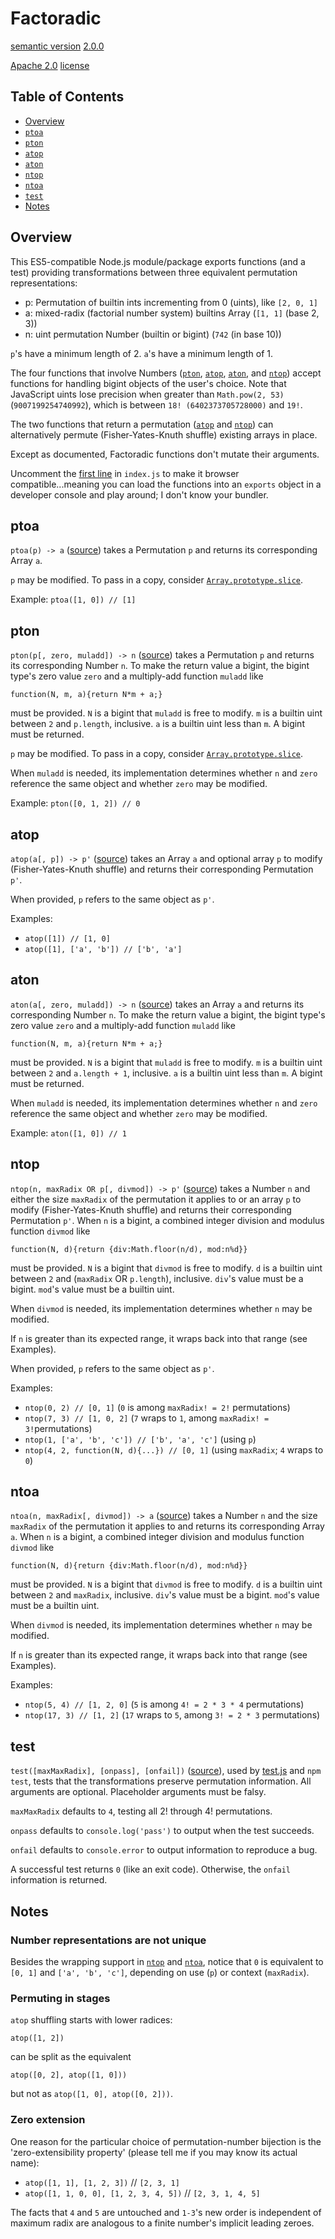 # Factoradic

[semantic version](https://semver.org/) [2.0.0](CHANGELOG.md#200-from-110)

[Apache 2.0](https://www.apache.org/licenses/LICENSE-2.0) [license](LICENSE)

## Table of Contents

- [Overview](#Overview)
- [`ptoa`](#ptoa)
- [`pton`](#pton)
- [`atop`](#atop)
- [`aton`](#aton)
- [`ntop`](#ntop)
- [`ntoa`](#ntoa)
- [`test`](#test)
- [Notes](#notes)

## Overview

This ES5-compatible Node.js module/package exports functions (and a test) providing transformations between three equivalent permutation representations:

- p: Permutation of builtin ints incrementing from 0 (uints), like `[2, 0, 1]`
- a: mixed-radix (factorial number system) builtins Array (`[1, 1]` (base 2, 3))
- n: uint permutation Number (builtin or bigint) (`742` (in base 10))

`p`'s have a minimum length of 2. `a`'s have a minimum length of 1.

The four functions that involve Numbers ([`pton`](#pton), [`atop`](#atop), [`aton`](#aton), and [`ntop`](#ntop)) accept functions for handling bigint objects of the user's choice. Note that JavaScript uints lose precision when greater than `Math.pow(2, 53)` (`9007199254740992`), which is between `18! (6402373705728000)` and `19!`.

The two functions that return a permutation ([`atop`](#atop) and [`ntop`](#ntop)) can alternatively permute (Fisher-Yates-Knuth shuffle) existing arrays in place.

Except as documented, Factoradic functions don't mutate their arguments.

Uncomment the [first line](index.js#L1) in `index.js` to make it browser compatible...meaning you can load the functions into an `exports` object in a developer console and play around; I don't know your bundler.

## ptoa

`ptoa(p) -> a` ([source](index.js#L13)) takes a Permutation `p` and returns its corresponding Array `a`.

`p` may be modified. To pass in a copy, consider [`Array.prototype.slice`](https://developer.mozilla.org/en-US/docs/Web/JavaScript/Reference/Global_Objects/Array/slice).

Example: `ptoa([1, 0]) // [1]`

## pton

`pton(p[, zero, muladd]) -> n` ([source](index.js#L26)) takes a Permutation `p` and returns its corresponding Number `n`. To make the return value a bigint, the bigint type's zero value `zero` and a multiply-add function `muladd` like

`function(N, m, a){return N*m + a;}`

must be provided. `N` is a bigint that `muladd` is free to modify. `m` is a builtin uint between `2` and `p.length`, inclusive. `a` is a builtin uint less than `m`. A bigint must be returned.

`p` may be modified. To pass in a copy, consider [`Array.prototype.slice`](https://developer.mozilla.org/en-US/docs/Web/JavaScript/Reference/Global_Objects/Array/slice).

When `muladd` is needed, its implementation determines whether `n` and `zero` reference the same object and whether `zero` may be modified.

Example: `pton([0, 1, 2]) // 0`

## atop

`atop(a[, p]) -> p'` ([source](index.js#L39)) takes an Array `a` and optional array `p` to modify (Fisher-Yates-Knuth shuffle) and returns their corresponding Permutation `p'`.

When provided, `p` refers to the same object as `p'`.

Examples:

- `atop([1]) // [1, 0]`
- `atop([1], ['a', 'b']) // ['b', 'a']`

## aton

`aton(a[, zero, muladd]) -> n` ([source](index.js#L49)) takes an Array `a` and returns its corresponding Number `n`. To make the return value a bigint, the bigint type's zero value `zero` and a multiply-add function `muladd` like

`function(N, m, a){return N*m + a;}`

must be provided. `N` is a bigint that `muladd` is free to modify. `m` is a builtin uint between `2` and `a.length + 1`, inclusive. `a` is a builtin uint less than `m`. A bigint must be returned.

When `muladd` is needed, its implementation determines whether `n` and `zero` reference the same object and whether `zero` may be modified.

Example: `aton([1, 0]) // 1`

## ntop

`ntop(n, maxRadix OR p[, divmod]) -> p'` ([source](index.js#L60)) takes a Number `n` and either the size `maxRadix` of the permutation it applies to or an array `p` to modify (Fisher-Yates-Knuth shuffle) and returns their corresponding Permutation `p'`. When `n` is a bigint, a combined integer division and modulus function `divmod` like

`function(N, d){return {div:Math.floor(n/d), mod:n%d}}`

must be provided. `N` is a bigint that `divmod` is free to modify. `d` is a builtin uint between `2` and (`maxRadix` OR `p.length`), inclusive. `div`'s value must be a bigint. `mod`'s value must be a builtin uint.

When `divmod` is needed, its implementation determines whether `n` may be modified.

If `n` is greater than its expected range, it wraps back into that range (see Examples).

When provided, `p` refers to the same object as `p'`.

Examples:

- `ntop(0, 2) // [0, 1]` (`0` is among `maxRadix! = 2!` permutations)
- `ntop(7, 3) // [1, 0, 2]` (`7` wraps to `1`, among `maxRadix! = 3!`permutations)
- `ntop(1, ['a', 'b', 'c']) // ['b', 'a', 'c']` (using `p`)
- `ntop(4, 2, function(N, d){...}) // [0, 1]` (using `maxRadix`; `4` wraps to `0`)

## ntoa

`ntoa(n, maxRadix[, divmod]) -> a` ([source](index.js#L73)) takes a Number `n` and the size `maxRadix` of the permutation it applies to and returns its corresponding Array `a`. When `n` is a bigint, a combined integer division and modulus function `divmod` like

`function(N, d){return {div:Math.floor(n/d), mod:n%d}}`

must be provided. `N` is a bigint that `divmod` is free to modify. `d` is a builtin uint between `2` and `maxRadix`, inclusive. `div`'s value must be a bigint. `mod`'s value must be a builtin uint.

When `divmod` is needed, its implementation determines whether `n` may be modified.

If `n` is greater than its expected range, it wraps back into that range (see Examples).

Examples:

- `ntop(5, 4) // [1, 2, 0]` (`5` is among `4! = 2 * 3 * 4` permutations)
- `ntop(17, 3) // [1, 2]` (`17` wraps to `5`, among `3! = 2 * 3` permutations)

## test

`test([maxMaxRadix], [onpass], [onfail])` ([source](index.js#L84)), used by [test.js](test.js) and `npm test`, tests that the transformations preserve permutation information. All arguments are optional. Placeholder arguments must be falsy.

`maxMaxRadix` defaults to `4`, testing all 2! through 4! permutations.

`onpass` defaults to `console.log('pass')` to output when the test succeeds.

`onfail` defaults to `console.error` to output information to reproduce a bug.

A successful test returns `0` (like an exit code). Otherwise, the `onfail` information is returned.

## Notes

### Number representations are not unique

Besides the wrapping support in [`ntop`](#ntop) and [`ntoa`](#ntoa), notice that `0` is equivalent to `[0, 1]` and `['a', 'b', 'c']`, depending on use (`p`) or context (`maxRadix`).

### Permuting in stages

`atop` shuffling starts with lower radices:

`atop([1, 2])`

can be split as the equivalent

`atop([0, 2], atop([1, 0]))`

but not as `atop([1, 0], atop([0, 2]))`.

### Zero extension

One reason for the particular choice of permutation-number bijection is the 'zero-extensibility property' (please tell me if you may know its actual name):

- `atop([1, 1], [1, 2, 3])` // `[2, 3, 1]`
- `atop([1, 1, 0, 0], [1, 2, 3, 4, 5])` // `[2, 3, 1, 4, 5]`

The facts that `4` and `5` are untouched and `1-3`'s new order is independent of maximum radix are analogous to a finite number's implicit leading zeroes.
